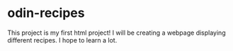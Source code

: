 # odin-recipes

This project is my first html project! I will be creating a webpage displaying different recipes. I hope to learn a lot.